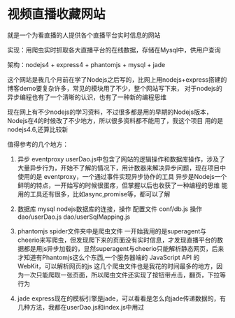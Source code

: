 # 视频直播收藏网站

就是一个为看直播的人提供各个直播平台实时信息的网站

实现：用爬虫实时抓取各大直播平台的在线数据，存储在Mysql中，供用户查询

架构：nodejs4 + express4 + phantomjs + mysql + jade  


这个网站是我几个月前在学了Nodejs之后写的，比网上用nodejs+express搭建的博客demo要复杂许多，常见的模块用了不少，整个网站写下来，
对于nodejs的异步编程也有了一个清晰的认识，也有了一种新的编程思维

现在网上有不少nodejs的学习资料，不过很多都是用的早期的Nodejs版本，Nodejs在4的时候改了不少地方，所以很多资料都不能用了，我这个项目
用的是nodejs4.6,还算比较新
  
  
值得参考的几个地方：


1. 异步 eventproxy
userDao.js中包含了网站的逻辑操作和数据库操作，涉及了大量异步行为，开始不了解的情况下，用计数器来解决异步问题，现在项目中使用的是
eventproxy，一个通过事件实现异步协作的工具
异步是Nodejs一个鲜明的特点，一开始写的时候很蛋疼，但掌握以后也收获了一种编程的思维
能用的工具还有很多，比如async,promise等，都可以了解

2. 数据库 mysql
nodejs数据库的连接，操作
配置文件 conf/db.js
操作 dao/userDao.js   dao/userSqlMapping.js

3. phantomjs
spider文件夹中是爬虫文件
一开始我用的是superagent与cheerio来写爬虫，但发现爬下来的页面没有实时信息，才发现直播平台的数据都是用js异步加载的，显然superagent与cheerio只能解析静态网页，后来才知道有Phantomjs这么个东西,一个服务器端的 JavaScript API 的 WebKit，可以解析网页的js
这几个爬虫文件也是我花的时间最多的地方，因为一次只能爬取一张页面，所以爬虫文件还实现了按钮带点击，翻页，下拉等行为

4. jade
express现在的模板引擎是jade，可以看看是怎么向jade传递数据的，有几种方法，我都在userDao.js和index.js中用过

















